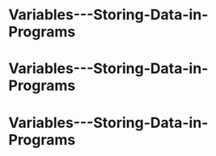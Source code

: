 # Variables---Storing-Data-in-Programs
# Variables---Storing-Data-in-Programs
# Variables---Storing-Data-in-Programs

